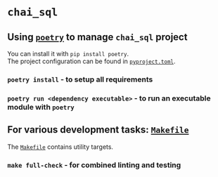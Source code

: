 # `chai_sql`

## Using [`poetry`](https://python-poetry.org/) to manage `chai_sql` project

You can install it with `pip install poetry`.  
The project configuration can be found in [`pyproject.toml`](./pyproject.toml).

### `poetry install` - to setup all requirements

### `poetry run <dependency executable>` - to run an executable module with `poetry`

## For various development tasks: [`Makefile`](./Makefile)

The [`Makefile`](./Makefile) contains utility targets.

### `make full-check` - for combined linting and testing
